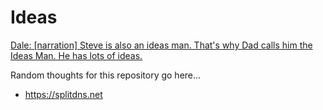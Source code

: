 # Ideas

[Dale: [narration] Steve is also an ideas man. That's why Dad calls him the Ideas Man. He has lots of ideas.](https://en.wikiquote.org/wiki/The_Castle)

Random thoughts for this repository go here...

- https://splitdns.net
